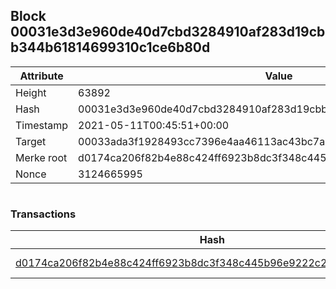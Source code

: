 ## Block 00031e3d3e960de40d7cbd3284910af283d19cbb344b61814699310c1ce6b80d

Attribute | Value
--- | ---
Height | 63892
Hash | 00031e3d3e960de40d7cbd3284910af283d19cbb344b61814699310c1ce6b80d
Timestamp | 2021-05-11T00:45:51+00:00
Target | 00033ada3f1928493cc7396e4aa46113ac43bc7ac52aab5d08e3934913716f64
Merke root | d0174ca206f82b4e88c424ff6923b8dc3f348c445b96e9222c2ba5b08b8492d3
Nonce | 3124665995

```

```

### Transactions

Hash | Amount
--- | ---
[d0174ca206f82b4e88c424ff6923b8dc3f348c445b96e9222c2ba5b08b8492d3](d0174ca206f82b4e88c424ff6923b8dc3f348c445b96e9222c2ba5b08b8492d3.md) | 10.00000000 SKEPTI 
